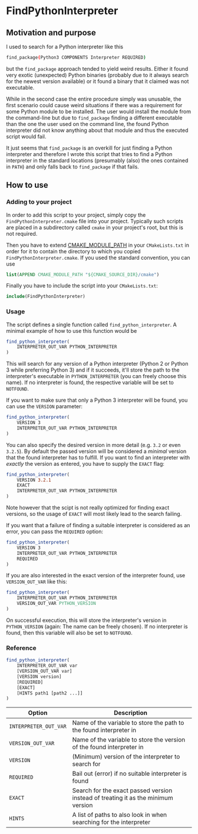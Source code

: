 # FindPythonInterpreter

## Motivation and purpose

I used to search for a Python interpreter like this
```bash
find_package(Python3 COMPONENTS Interpreter REQUIRED)
```
but the `find_package` approach tended to yield weird results. Either it found very exotic (unexpected) Python binaries (probably due to it always
search for the newest version available) or it found a binary that it claimed was not executable.

While in the second case the entire procedure simply was unusable, the first scenario could cause weird situations if there was a requirement for some
Python module to be installed. The user would install the module from the command-line but due to `find_package` finding a different executable than
the one the user used on the command line, the found Python interpreter did not know anything about that module and thus the executed script would
fail.

It just seems that `find_package` is an overkill for just finding a Python interpreter and therefore I wrote this script that tries to find a Python
interpreter in the standard locations (presumably (also) the ones contained in `PATH`) and only falls back to `find_package` if that fails.

## How to use

### Adding to your project

In order to add this script to your project, simply copy the `FindPythonInterpreter.cmake` file into your project. Typically such scripts are placed
in a subdirectory called `cmake` in your project's root, but this is not required.

Then you have to extend [CMAKE_MODULE_PATH](https://cmake.org/cmake/help/latest/variable/CMAKE_MODULE_PATH.html) in your `CMakeLists.txt` in order for
it to contain the directory to which you copied `FindPythonInterpreter.cmake`. If you used the standard convention, you can use
```cmake
list(APPEND CMAKE_MODULE_PATH "${CMAKE_SOURCE_DIR}/cmake")
```

Finally you have to include the script into your `CMakeLists.txt`:
```cmake
include(FindPythonInterpreter)
```

### Usage

The script defines a single function called `find_python_interpreter`. A minimal example of how to use this function would be
```cmake
find_python_interpreter(
	INTERPRETER_OUT_VAR PYTHON_INTERPRETER
)
```
This will search for any version of a Python interpreter (Python 2 or Python 3 while preferring Python 3) and if it succeeds, it'll store the path to
the interpreter's executable in `PYTHON_INTERPRETER` (you can freely choose this name). If no interpreter is found, the respective variable will be
set to `NOTFOUND`.

If you want to make sure that only a Python 3 interpreter will be found, you can use the `VERSION` parameter:
```cmake
find_python_interpreter(
	VERSION 3
	INTERPRETER_OUT_VAR PYTHON_INTERPRETER
)
```

You can also specify the desired version in more detail (e.g. `3.2` or even `3.2.5`). By default the passed version will be considered a _minimal_
version that the found interpreter has to fulfill. If you want to find an interpreter with _exactly_ the version as entered, you have to supply the
`EXACT` flag:
```cmake
find_python_interpreter(
	VERSION 3.2.1
	EXACT
	INTERPRETER_OUT_VAR PYTHON_INTERPRETER
)
```
Note however that the scipt is not really optimized for finding exact versions, so the usage of `EXACT` will most likely lead to the search failing.

If you want that a failure of finding a suitable interpreter is considered as an error, you can pass the `REQUIRED` option:
```cmake
find_python_interpreter(
	VERSION 3
	INTERPRETER_OUT_VAR PYTHON_INTERPRETER
	REQUIRED
)
```

If you are also interested in the exact version of the interpreter found, use `VERSION_OUT_VAR` like this:
```cmake
find_python_interpreter(
	INTERPRETER_OUT_VAR PYTHON_INTERPRETER
	VERSION_OUT_VAR PYTHON_VERSION
)
```
On successful execution, this will store the interpreter's version in `PYTHON_VERSION` (again: The name can be freely chosen). If no interpreter is
found, then this variable will also be set to `NOTFOUND`.

### Reference

```cmake
find_python_interpreter(
	INTERPRETER_OUT_VAR var
	[VERSION_OUT_VAR var]
	[VERSION version]
	[REQUIRED]
	[EXACT]
	[HINTS path1 [path2 ...]]
)
```

| **Option** | **Description** |
| ---------- | --------------- |
| `INTERPRETER_OUT_VAR`| Name of the variable to store the path to the found interpreter in |
| `VERSION_OUT_VAR`| Name of the variable to store the version of the found interpreter in |
| `VERSION`| (Minimum) version of the interpreter to search for |
| `REQUIRED`| Bail out (error) if no suitable interpreter is found |
| `EXACT`| Search for the exact passed version instead of treating it as the minimum version |
| `HINTS`| A list of paths to also look in when searching for the interpreter |
